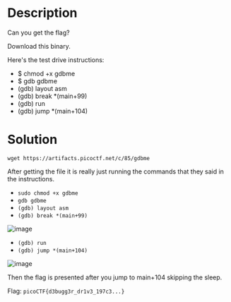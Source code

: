 # Description

Can you get the flag?

Download this binary.

Here's the test drive instructions:
* $ chmod +x gdbme
* $ gdb gdbme
* (gdb) layout asm
* (gdb) break *(main+99)
* (gdb) run
* (gdb) jump *(main+104)

# Solution

```wget https://artifacts.picoctf.net/c/85/gdbme```

After getting the file it is really just running the commands that they said in the instructions.

* ```sudo chmod +x gdbme```
* ```gdb gdbme```
* ```(gdb) layout asm```
* ```(gdb) break *(main+99)```

![image](https://user-images.githubusercontent.com/91398631/236706883-2aa77ccf-f106-4d5d-8004-3ffb51c2b09c.png)

* ```(gdb) run```
* ```(gdb) jump *(main+104)```

![image](https://user-images.githubusercontent.com/91398631/236706966-3cfb723d-e045-4435-a87f-ea4b9d24867d.png)

Then the flag is presented after you jump to main+104 skipping the sleep.

Flag: ```picoCTF{d3bugg3r_dr1v3_197c3...}```

